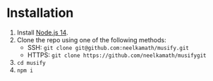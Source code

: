 # Installation

1. Install [Node.js 14](https://nodejs.org/en/download/).
1. Clone the repo using one of the following methods:
   - SSH: `git clone git@github.com:neelkamath/musify.git`
   - HTTPS: `git clone https://github.com/neelkamath/musifygit`
1. `cd musify`
1. `npm i`
